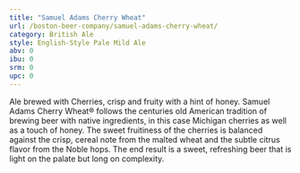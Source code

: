 ```yaml
---
title: "Samuel Adams Cherry Wheat"
url: /boston-beer-company/samuel-adams-cherry-wheat/
category: British Ale
style: English-Style Pale Mild Ale
abv: 0
ibu: 0
srm: 0
upc: 0
---
```

Ale brewed with Cherries, crisp and fruity with a hint of honey.  Samuel Adams Cherry Wheat® follows the centuries old American tradition of brewing beer with native ingredients, in this case Michigan cherries as well as a touch of honey. The sweet fruitiness of the cherries is balanced against the crisp, cereal note from the malted wheat and the subtle citrus flavor from the Noble hops. The end result is a sweet, refreshing beer that is light on the palate but long on complexity.
